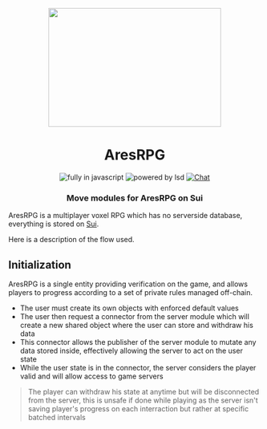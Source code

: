 <p align=center>
  <img src="https://user-images.githubusercontent.com/11330271/208825167-77d7bc78-17d0-4f33-ad35-d108b6fac730.gif" height="237px" width="344"/>
</p>
<h1 align=center>AresRPG</h1>
<p align=center>
  <img src="https://img.shields.io/badge/Made%20with-Javascript-%23f7df1e?style=for-the-badge" alt="fully in javascript"/>
  <img src="https://img.shields.io/badge/Powered%20By-Black%20Magic-blueviolet?style=for-the-badge" alt="powered by lsd"/>
  <a href="https://discord.gg/aresrpg">
    <img src="https://img.shields.io/discord/265104803531587584.svg?logo=discord&style=for-the-badge" alt="Chat"/>
  </a>
</p>
<h3 align=center>Move modules for AresRPG on Sui</h3>

AresRPG is a multiplayer voxel RPG which has no serverside database, everything
is stored on [Sui](https://sui.io/).

Here is a description of the flow used.

## Initialization

AresRPG is a single entity providing verification on the game, and allows players
to progress according to a set of private rules managed off-chain.

- The user must create its own objects with enforced default values
- The user then request a connector from the server module which will create a new shared object where the user can store and withdraw his data
- This connector allows the publisher of the server module to mutate any data stored inside, effectively allowing the server to act on the user state
- While the user state is in the connector, the server considers the player valid and will allow access to game servers

> The player can withdraw his state at anytime but will be disconnected from the server, this is unsafe if done while playing as the server isn't saving player's progress on each interraction but rather at specific batched intervals
